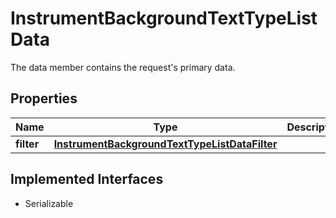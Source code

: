 

# InstrumentBackgroundTextTypeListData

The data member contains the request's primary data.

## Properties

Name | Type | Description | Notes
------------ | ------------- | ------------- | -------------
**filter** | [**InstrumentBackgroundTextTypeListDataFilter**](InstrumentBackgroundTextTypeListDataFilter.md) |  |  [optional]


## Implemented Interfaces

* Serializable


